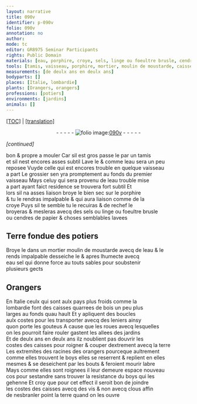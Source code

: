 ```yaml
---
layout: narrative
title: 090v
identifier: p-090v
folio: 090v
annotation: no
author:
mode: tc
editor: GR8975 Seminar Participants
rights: Public Domain
materials: [eau, porphire, croye, sels, linge ou foeultre brusle, cendres de papier, Terre fondue des potiers, moustarde, eau sel, terre]
tools: [tamis, vaisseau, porphire, mortier, moulin de moustarde, caisses quarrees de bois, boucles, leniers, caisses, vis, clous]
measurements: [de deulx ans en deulx ans]
bodyparts: []
places: [Italie, lombardie]
plants: [Orangers, orangers]
professions: [potiers]
environments: [jardins]
animals: []
---
```


 <p><a href="{{ site.baseurl }}/diplomatic/">[TOC]</a> | <a href="{{ site.baseurl }}/texts/p-090v_tl/" target="_blank">[translation]</a></p><div class="folio" align="center">- - - - - <a href="http://gallica.bnf.fr/ark:/12148/btv1b10500001g/f186.image" target="_blank"><img src="https://cu-mkp.github.io/2017-workshop-edition/assets/photo-icon.png" alt="folio image: " style="display:inline-block; margin-bottom:-3px;"/>090v</a> - - - - - </div>  
 
*[continued]*
  
bon & propre a mouler Car sil est gros passe le par un <span class="tl">tamis</span><br/> et sil nest encores asses subtil Lave le & co<span class="exp">mm</span>e l<span class="m">eau</span> sera un peu<br/> reposee Vuyde celle qui est encores trouble en quelque <span class="tl">vaisseau</span><br/> a part Le grossier sen yra promptem<span class="exp">ent</span> au fonds du premier<br/> <span class="tl">vaisseau</span> Mays celuy qui sera provenu de l<span class="m">eau</span> trouble mise<br/> a part ayant faict residence se trouvera fort subtil Et<br/> lors sil na asses liaison broye le bien sec sur le <span class="tl"><span class="m">porphire</span></span><br/> & tu le rendras impalpable & qui aura liaison co<span class="exp">mm</span>e de la<br/> <span class="m">croye</span> Puys sil te semble tu le recuiras & de rechef le<br/> broyeras & mesleras avecq des <span class="m">sels</span> ou <span class="m">linge <span class="add">ou</span> foeultre brusle</span> <br/> ou <span class="m">cendres de papier</span> & choses semblables lavees
 
 
  

## <span class="m">Terre fondue des <span class="pro">potiers</span></span>

 
Broye le dans un <span class="del"><span class="tl">mortier</span></span> <span class="add"><span class="tl">moulin de <span class="m">moustarde</span></span></span> avecq de l<span class="m">eau</span> & le<br/> rends impalpable desseiche le & apres lhumecte avecq<br/> <span class="m">eau sel</span> qui donne force a<span class="del">u</span> touts sables pour soubstenir<br/> plusieurs gects
 
 
  

## <span class="pa">Orangers</span>

 
En <span class="pl">Italie</span> ceulx qui sont aulx pays plus froids co<span class="exp">mm</span>e la<br/> <span class="pl">lombardie</span> font des <span class="tl">caisses quarrees de bois</span> un peu plus<br/> larges au fonds quau hault Et y apliquent des <span class="tl">boucles</span><br/> aulx costes pour les transporter avecq des <span class="tl">leniers</span> ainsy<br/> quon porte les gouteus A cause que les roues avecq lesquelles<br/> on les pourroit faire rouler gastent les allees des <span class="env">jardins</span><br/> Et <span class="ms"><span class="tmp">de deulx ans en deulx ans</span></span> ilz noublient pas douvrir les<br/> costes des <span class="tl">caisses</span> pour roigner & couper dextrement avecq la terre<br/> Les extremites des racines des <span class="pa">orangers</span> pourceque aultrem<span class="exp">ent</span><br/> co<span class="exp">mm</span>e elles trouvent le boys elles se reserrent & replient en elles<br/> mesmes & se deseichent par les bouts & feroient mourir labre<br/> Mays co<span class="exp">mm</span>e elles sont roignees il leur demeure espace nouveau<br/> <span class="del">cos</span> pour sestandre sans trouver la resistance du boys qui les<br/> gehenne Et croy que pour cet effect il seroit bon de joindre<br/> les costes des <span class="tl">caisses</span> avecq des <span class="tl">vis</span> & non avecq <span class="tl">clous</span> affin<br/> de nesbranler point la <span class="m">terre</span> quand on les ouvre
 
 